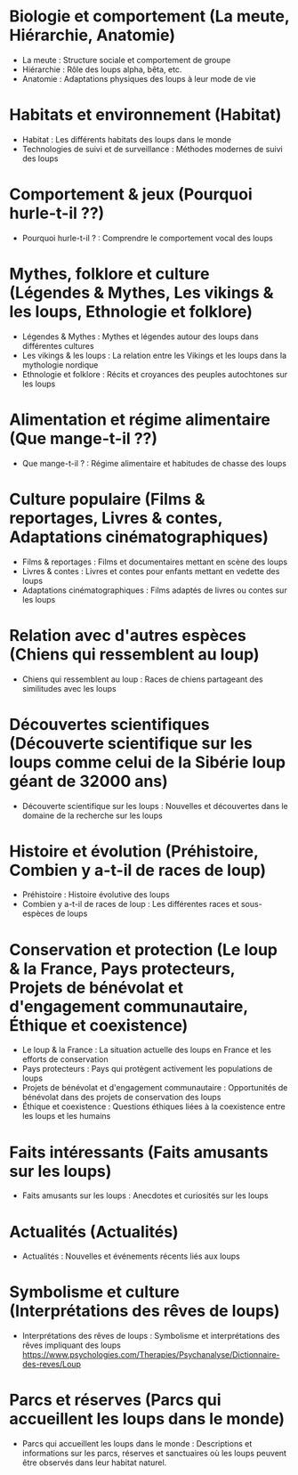 # Biologie et comportement (La meute, Hiérarchie, Anatomie)
- La meute : Structure sociale et comportement de groupe
- Hiérarchie : Rôle des loups alpha, bêta, etc.
- Anatomie : Adaptations physiques des loups à leur mode de vie


# Habitats et environnement (Habitat)
- Habitat : Les différents habitats des loups dans le monde
- Technologies de suivi et de surveillance : Méthodes modernes de suivi des loups

# Comportement & jeux (Pourquoi hurle-t-il ??)
- Pourquoi hurle-t-il ? : Comprendre le comportement vocal des loups

# Mythes, folklore et culture (Légendes & Mythes, Les vikings & les loups, Ethnologie et folklore)
- Légendes & Mythes : Mythes et légendes autour des loups dans différentes cultures
- Les vikings & les loups : La relation entre les Vikings et les loups dans la mythologie nordique
- Ethnologie et folklore : Récits et croyances des peuples autochtones sur les loups

# Alimentation et régime alimentaire (Que mange-t-il ??)
- Que mange-t-il ? : Régime alimentaire et habitudes de chasse des loups

# Culture populaire (Films & reportages, Livres & contes, Adaptations cinématographiques)
- Films & reportages : Films et documentaires mettant en scène des loups
- Livres & contes : Livres et contes pour enfants mettant en vedette des loups
- Adaptations cinématographiques : Films adaptés de livres ou contes sur les loups

# Relation avec d'autres espèces (Chiens qui ressemblent au loup)
- Chiens qui ressemblent au loup : Races de chiens partageant des similitudes avec les loups

# Découvertes scientifiques (Découverte scientifique sur les loups comme celui de la Sibérie loup géant de 32000 ans)
- Découverte scientifique sur les loups : Nouvelles et découvertes dans le domaine de la recherche sur les loups

# Histoire et évolution (Préhistoire, Combien y a-t-il de races de loup)
- Préhistoire : Histoire évolutive des loups
- Combien y a-t-il de races de loup : Les différentes races et sous-espèces de loups

# Conservation et protection (Le loup & la France, Pays protecteurs, Projets de bénévolat et d'engagement communautaire, Éthique et coexistence)
- Le loup & la France : La situation actuelle des loups en France et les efforts de conservation
- Pays protecteurs : Pays qui protègent activement les populations de loups
- Projets de bénévolat et d'engagement communautaire : Opportunités de bénévolat dans des projets de conservation des loups
- Éthique et coexistence : Questions éthiques liées à la coexistence entre les loups et les humains

# Faits intéressants (Faits amusants sur les loups)
- Faits amusants sur les loups : Anecdotes et curiosités sur les loups

# Actualités (Actualités)
- Actualités : Nouvelles et événements récents liés aux loups

# Symbolisme et culture (Interprétations des rêves de loups)
- Interprétations des rêves de loups : Symbolisme et interprétations des rêves impliquant des loups
https://www.psychologies.com/Therapies/Psychanalyse/Dictionnaire-des-reves/Loup


# Parcs et réserves (Parcs qui accueillent les loups dans le monde)
- Parcs qui accueillent les loups dans le monde : Descriptions et informations sur les parcs, réserves et sanctuaires où les loups peuvent être observés dans leur habitat naturel.